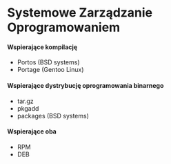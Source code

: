 # Systemowe Zarządzanie Oprogramowaniem
#### Wspierające kompilację
- Portos (BSD systems)
- Portage (Gentoo Linux)

#### Wspierające dystrybucję oprogramowania binarnego
- tar.gz
- pkgadd
- packages (BSD systems)

#### Wspierające oba
- RPM
- DEB